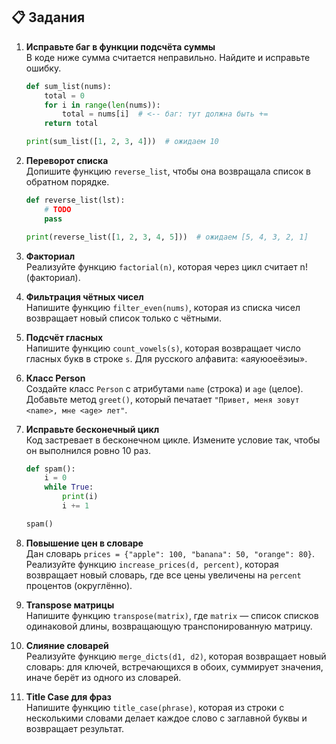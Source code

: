 ## 📋 Задания

1. **Исправьте баг в функции подсчёта суммы**  
   В коде ниже сумма считается неправильно. Найдите и исправьте ошибку.
   ```python
   def sum_list(nums):
       total = 0
       for i in range(len(nums)):
           total = nums[i]  # <-- баг: тут должна быть +=
       return total

   print(sum_list([1, 2, 3, 4]))  # ожидаем 10
   ```

2. **Переворот списка**  
   Допишите функцию `reverse_list`, чтобы она возвращала список в обратном порядке.
   ```python
   def reverse_list(lst):
       # TODO
       pass

   print(reverse_list([1, 2, 3, 4, 5]))  # ожидаем [5, 4, 3, 2, 1]
   ```

3. **Факториал**  
   Реализуйте функцию `factorial(n)`, которая через цикл считает n! (факториал).

4. **Фильтрация чётных чисел**  
   Напишите функцию `filter_even(nums)`, которая из списка чисел возвращает новый список только с чётными.

5. **Подсчёт гласных**  
   Напишите функцию `count_vowels(s)`, которая возвращает число гласных букв в строке `s`. Для русского алфавита: «аяуюоеёэиы».

6. **Класс Person**  
   Создайте класс `Person` с атрибутами `name` (строка) и `age` (целое). Добавьте метод `greet()`, который печатает `"Привет, меня зовут <name>, мне <age> лет"`.

7. **Исправьте бесконечный цикл**  
   Код застревает в бесконечном цикле. Измените условие так, чтобы он выполнился ровно 10 раз.
   ```python
   def spam():
       i = 0
       while True:
           print(i)
           i += 1

   spam()
   ```

8. **Повышение цен в словаре**  
   Дан словарь `prices = {"apple": 100, "banana": 50, "orange": 80}`. Реализуйте функцию `increase_prices(d, percent)`, которая возвращает новый словарь, где все цены увеличены на `percent` процентов (округлённо).

9. **Transpose матрицы**  
   Напишите функцию `transpose(matrix)`, где `matrix` — список списков одинаковой длины, возвращающую транспонированную матрицу.

10. **Слияние словарей**  
    Реализуйте функцию `merge_dicts(d1, d2)`, которая возвращает новый словарь: для ключей, встречающихся в обоих, суммирует значения, иначе берёт из одного из словарей.

11. **Title Case для фраз**  
    Напишите функцию `title_case(phrase)`, которая из строки с несколькими словами делает каждое слово с заглавной буквы и возвращает результат.
